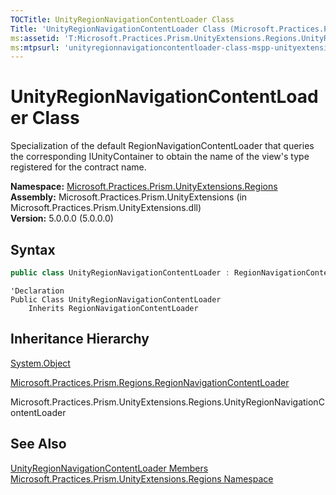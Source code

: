 ```yaml
---
TOCTitle: UnityRegionNavigationContentLoader Class
Title: 'UnityRegionNavigationContentLoader Class (Microsoft.Practices.Prism.UnityExtensions.Regions)'
ms:assetid: 'T:Microsoft.Practices.Prism.UnityExtensions.Regions.UnityRegionNavigationContentLoader'
ms:mtpsurl: 'unityregionnavigationcontentloader-class-mspp-unityextensions-regions.md'
---
```


# UnityRegionNavigationContentLoader Class

Specialization of the default RegionNavigationContentLoader that queries the corresponding IUnityContainer to obtain the name of the view's type registered for the contract name. 


**Namespace:** [Microsoft.Practices.Prism.UnityExtensions.Regions](/patterns-practices/reference/ieventsubscription-subscriptiontoken-property-mspp-pubsubevents)<br/>
**Assembly:** Microsoft.Practices.Prism.UnityExtensions (in Microsoft.Practices.Prism.UnityExtensions.dll)<br/>
**Version:** 5.0.0.0 (5.0.0.0)

## Syntax
```c#
public class UnityRegionNavigationContentLoader : RegionNavigationContentLoader
```
```VB
'Declaration
Public Class UnityRegionNavigationContentLoader
	Inherits RegionNavigationContentLoader
```

## Inheritance Hierarchy

[System.Object](http://msdn.microsoft.com/en-us/library/e5kfa45b)

[Microsoft.Practices.Prism.Regions.RegionNavigationContentLoader](/patterns-practices/reference/regionnavigationcontentloader-class-mspp-regions)

Microsoft.Practices.Prism.UnityExtensions.Regions.UnityRegionNavigationContentLoader

## See Also

[UnityRegionNavigationContentLoader Members](/patterns-practices/reference/unityregionnavigationcontentloader-members-mspp-unityextensions-regions)<br/>
[Microsoft.Practices.Prism.UnityExtensions.Regions Namespace](/patterns-practices/reference/ieventsubscription-subscriptiontoken-property-mspp-pubsubevents)<br/>